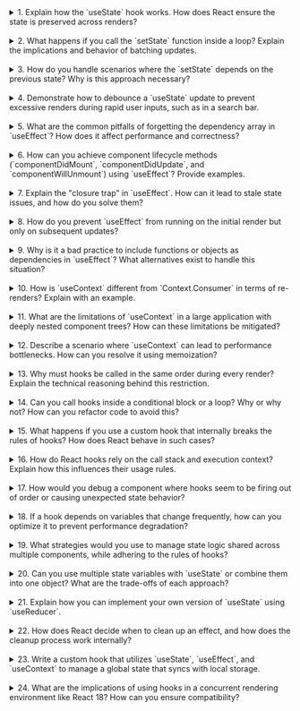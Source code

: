 <details>
<summary>1. Explain how the `useState` hook works. How does React ensure the state is preserved across renders?</summary>

**Answer**: The `useState` hook allows React components to maintain local state. When you call `useState(initialValue)`, React initializes state and returns a state variable and a setter function. React ensures the state is preserved by associating the state with the component's **render fiber**. During subsequent renders, React retrieves the correct state value by referencing the component's fiber tree node. The state is updated through the setter, and React triggers a re-render when it detects changes.

</details>  
</br>

<details>
<summary>2. What happens if you call the `setState` function inside a loop? Explain the implications and behavior of batching updates.</summary>

**Answer**: Calling `setState` inside a loop will enqueue multiple state updates. In React 18 and later, updates are **batched** by default during the same event loop execution. This means React processes all state updates at once and applies the final state after the loop finishes, reducing unnecessary renders. However, if `setState` depends on the previous state, you should use the functional updater pattern (`setState((prevState) => ...)`) to ensure correctness.

</details>  
</br>

<details>
<summary>3. How do you handle scenarios where the `setState` depends on the previous state? Why is this approach necessary?</summary>

**Answer**: Use the functional updater pattern:

```jsx
setState((prevState) => prevState + 1);
```

This is necessary because state updates in React are asynchronous and may be batched. Directly referencing the current state (e.g., `setState(state + 1)`) might result in stale state if multiple updates occur simultaneously. The functional updater ensures React always uses the latest state.

</details>  
</br>

<details>
<summary>4. Demonstrate how to debounce a `useState` update to prevent excessive renders during rapid user inputs, such as in a search bar.</summary>

**Answer**:

```jsx
import { useState, useEffect } from "react";

function SearchBar() {
  const [searchTerm, setSearchTerm] = useState("");
  const [debouncedTerm, setDebouncedTerm] = useState("");

  useEffect(() => {
    const handler = setTimeout(() => setDebouncedTerm(searchTerm), 300);
    return () => clearTimeout(handler); // Cleanup timeout
  }, [searchTerm]);

  useEffect(() => {
    if (debouncedTerm) {
      console.log("API call for:", debouncedTerm);
    }
  }, [debouncedTerm]);

  return (
    <input
      type="text"
      value={searchTerm}
      onChange={(e) => setSearchTerm(e.target.value)}
    />
  );
}
```

This ensures `setDebouncedTerm` is updated only after 300ms of no input, reducing excessive renders.

</details>  
</br>

<details>
<summary>5. What are the common pitfalls of forgetting the dependency array in `useEffect`? How does it affect performance and correctness?</summary>

**Answer**: Forgetting the dependency array means the effect will run **on every render**, leading to:

- **Performance issues**: Continuous execution of potentially expensive effects.
- **Incorrect behavior**: Unintended side effects, such as repeated API calls or infinite loops if the effect updates state causing a re-render.

To fix this, always specify dependencies to control when the effect should re-run.

</details>  
</br>

<details>
<summary>6. How can you achieve component lifecycle methods (`componentDidMount`, `componentDidUpdate`, and `componentWillUnmount`) using `useEffect`? Provide examples.</summary>

**Answer**:

- **`componentDidMount`**: Use `useEffect` with an empty dependency array:

  ```jsx
  useEffect(() => {
    console.log("Component mounted");
  }, []);
  ```

- **`componentDidUpdate`**: Use `useEffect` with specific dependencies:

  ```jsx
  useEffect(() => {
    console.log("Component updated");
  }, [dependency]);
  ```

- **`componentWillUnmount`**: Return a cleanup function in the effect:
  ```jsx
  useEffect(() => {
    return () => console.log("Component unmounted");
  }, []);
  ```

Combine these patterns to mimic lifecycle methods.

</details>  
</br>

<details>
<summary>7. Explain the "closure trap" in `useEffect`. How can it lead to stale state issues, and how do you solve them?</summary>

**Answer**: The "closure trap" occurs when `useEffect` captures a stale version of a variable or state due to JavaScript closures. This happens because the effect retains the values from the render in which it was created.

**Example**:

```jsx
useEffect(() => {
  const interval = setInterval(() => console.log(count), 1000);
  return () => clearInterval(interval);
}, []);
```

Here, `count` will always log its initial value due to the stale closure.

**Solution**: Use the current value by adding the variable as a dependency:

```jsx
useEffect(() => {
  const interval = setInterval(() => console.log(count), 1000);
  return () => clearInterval(interval);
}, [count]);
```

</details>  
</br>

<details>
<summary>8. How do you prevent `useEffect` from running on the initial render but only on subsequent updates?</summary>

**Answer**: Use a flag or ref to track the initial render:

```jsx
import { useEffect, useRef } from "react";

function Component() {
  const isInitialRender = useRef(true);

  useEffect(() => {
    if (isInitialRender.current) {
      isInitialRender.current = false;
      return; // Skip on initial render
    }
    console.log("Effect ran after update");
  }, [dependency]);

  return <div>Component</div>;
}
```

This ensures the effect skips the first render and runs only on updates.

</details>  
</br>

<details>
<summary>9. Why is it a bad practice to include functions or objects as dependencies in `useEffect`? What alternatives exist to handle this situation?</summary>

**Answer**: Including functions or objects as dependencies can cause unnecessary re-renders because these values are often re-created on every render, even if their contents don't change. This can lead to infinite loops in effects.

**Alternatives**:

- **Memoize functions** using `useCallback`:
  ```jsx
  const memoizedCallback = useCallback(() => {
    // Function logic
  }, [dependencies]);
  ```
- **Memoize objects** using `useMemo`:
  ```jsx
  const memoizedObject = useMemo(() => ({ key: value }), [dependencies]);
  ```
  This ensures stable references and prevents unnecessary re-execution of the effect.

</details>  
</br>

<details>
<summary>10. How is `useContext` different from `Context.Consumer` in terms of re-renders? Explain with an example.</summary>

**Answer**: `useContext` triggers re-renders for the entire component whenever the context value changes, regardless of whether the component uses all parts of the context. In contrast, `Context.Consumer` can selectively re-render only the parts of the component that directly use the context value.

**Example**:

- Using `useContext`:

  ```jsx
  const contextValue = useContext(MyContext); // Entire component re-renders on context change
  ```

- Using `Context.Consumer`:
  ```jsx
  <MyContext.Consumer>
    {value => <span>{value}</span>} // Only <span> re-renders
  </MyContext.Consumer>
  ```

To optimize performance with `useContext`, you can split the context into smaller pieces or use memoization techniques.

</details>  
</br>

<details>
<summary>11. What are the limitations of `useContext` in a large application with deeply nested component trees? How can these limitations be mitigated?</summary>

**Answer**: Limitations of `useContext` include:

1. **Global re-renders**: Any change to the context value triggers re-renders for all components consuming the context, even if only a subset of components uses the updated value.
2. **Difficulty in debugging**: Tracking where the context value changes can be challenging in large applications.
3. **Reduced modularity**: Strong coupling to the context provider makes components less reusable.

**Mitigations**:

- Split contexts for different parts of the state.
- Use memoization (`React.memo`) to prevent unnecessary re-renders.
- Use libraries like `Recoil` or `Jotai` for fine-grained state management.

</details>  
</br>

<details>
<summary>12. Describe a scenario where `useContext` can lead to performance bottlenecks. How can you resolve it using memoization?</summary>

**Answer**: A performance bottleneck occurs when `useContext` causes unnecessary re-renders in deeply nested components because the context value changes, even if the component doesn't use the updated part of the context.

**Example**:
If a context contains both `user` and `theme`, changing `user` will re-render components that only depend on `theme`.

**Resolution**:

1. Split context into multiple smaller contexts (e.g., `UserContext` and `ThemeContext`).
2. Memoize provider values:
   ```jsx
   const userProviderValue = useMemo(() => ({ user, setUser }), [user]);
   <UserContext.Provider value={userProviderValue}>
   ```

This prevents unnecessary re-renders of components relying only on stable parts of the context.

</details>  
</br>

<details>
<summary>13. Why must hooks be called in the same order during every render? Explain the technical reasoning behind this restriction.</summary>

**Answer**: React uses a single array to track the state and effects for each component. Hooks are assigned specific indices in this array during the initial render. If the order of hook calls changes, React cannot correctly associate state values or effects with the appropriate hook, leading to unpredictable behavior or runtime errors.

By enforcing consistent order, React maintains a predictable mapping of hooks to their stored state values.

</details>  
</br>

<details>
<summary>14. Can you call hooks inside a conditional block or a loop? Why or why not? How can you refactor code to avoid this?</summary>

**Answer**: Hooks **cannot** be called inside conditional blocks or loops because this would break the rule that hooks must be called in the same order during every render. This can lead to React losing track of the hook's state.

**Refactor**:
Instead of conditional hooks, use conditionally executed logic:

```jsx
useEffect(() => {
  if (condition) {
    // Execute logic
  }
}, [condition]);
```

For loops, call hooks outside the loop and manage data accordingly.

</details>  
</br>

<details>
<summary>15. What happens if you use a custom hook that internally breaks the rules of hooks? How does React behave in such cases?</summary>

**Answer**: If a custom hook violates the rules of hooks (e.g., calling hooks conditionally), React's execution order is disrupted. This leads to runtime errors like:

```
Error: Hooks can only be called inside the body of a function component.
```

To avoid this, ensure all hooks within a custom hook follow the rules of hooks and maintain consistent call order.

</details>  
</br>

<details>
<summary>16. How do React hooks rely on the call stack and execution context? Explain how this influences their usage rules.</summary>

**Answer**: Hooks rely on React's internal mechanism of tracking the call order in the component's execution context. During each render, React executes the component function and matches each hook call to its stored state or effect based on the order of calls. If the order is inconsistent, React's call stack becomes misaligned, breaking the state management.

This necessitates rules like consistent order and calling hooks only at the top level of components or custom hooks.

</details>  
</br>

<details>
<summary>17. How would you debug a component where hooks seem to be firing out of order or causing unexpected state behavior?</summary>

**Answer**:

1. **Check hook rules**: Ensure hooks are called consistently and not inside loops, conditions, or nested functions.
2. **Add logging**: Log state and effect calls to trace execution flow.
3. **Custom hook isolation**: Verify custom hooks adhere to rules and don't cause side effects.
4. **React DevTools**: Use React DevTools to inspect hook states and identify issues.

</details>  
</br>

<details>
<summary>18. If a hook depends on variables that change frequently, how can you optimize it to prevent performance degradation?</summary>

**Answer**:

- Use `useCallback` to memoize functions:
  ```jsx
  const memoizedCallback = useCallback(() => {
    // Logic
  }, [dependencies]);
  ```
- Use `useMemo` to memoize computed values:
  ```jsx
  const memoizedValue = useMemo(() => computeExpensiveValue(), [dependencies]);
  ```
- Avoid redundant dependencies by restructuring the logic to minimize updates.

</details>  
</br>

<details>
<summary>19. What strategies would you use to manage state logic shared across multiple components, while adhering to the rules of hooks?</summary>

**Answer**:

1. **Context API**: Use `useContext` to share global state.
2. **Custom hooks**: Encapsulate shared state logic in reusable custom hooks.
3. **State management libraries**: Use libraries like Redux, Recoil, or Zustand for more complex shared state.

</details>  
</br>

<details>
<summary>20. Can you use multiple state variables with `useState` or combine them into one object? What are the trade-offs of each approach?</summary>

**Answer**:

- **Multiple `useState` variables**:

  - Easier to manage individual states.
  - Fine-grained updates (better performance for unrelated state updates).

- **Single object state**:
  - Cleaner grouping of related states.
  - Requires spreading the object during updates:
    ```jsx
    setState((prevState) => ({ ...prevState, newValue }));
    ```

Choose based on whether states are logically related.

</details>  
</br>

<details>
<summary>21. Explain how you can implement your own version of `useState` using `useReducer`.</summary>

**Answer**:

```jsx
function useCustomState(initialState) {
  const reducer = (state, action) => action;
  const [state, dispatch] = useReducer(reducer, initialState);

  const setState = (newState) => dispatch(newState);

  return [state, setState];
}
```

This mimics `useState` by directly dispatching the new state.

</details>  
</br>

<details>
<summary>22. How does React decide when to clean up an effect, and how does the cleanup process work internally?</summary>

**Answer**: React cleans up an effect when:

1. The component unmounts.
2. The dependencies of the effect change.

React calls the cleanup function provided in the `useEffect` return value to clean up side effects (e.g., removing event listeners, clearing intervals).

</details>  
</br>

<details>
<summary>23. Write a custom hook that utilizes `useState`, `useEffect`, and `useContext` to manage a global state that syncs with local storage.</summary>

**Answer**:

```jsx
function useLocalStorage(key, defaultValue) {
  const [state, setState] = useState(() => {
    const storedValue = localStorage.getItem(key);
    return storedValue ? JSON.parse(storedValue) : defaultValue;
  });

  useEffect(() => {
    localStorage.setItem(key, JSON.stringify(state));
  }, [key, state]);

  return [state, setState];
}
```

</details>  
</br>

<details>
<summary>24. What are the implications of using hooks in a concurrent rendering environment like React 18? How can you ensure compatibility?</summary>

**Answer**: Hooks must remain pure and side-effect free to support React's concurrent rendering. Effects should clean up properly and avoid mutating shared state during renders. Use:

- `useTransition` for smoother updates.
- Proper memoization (`useMemo`, `useCallback`) to prevent unnecessary computations.

</details>  
</br>
